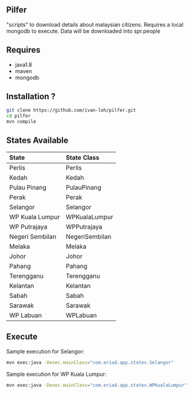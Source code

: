 ## Pilfer
"scripts" to download details about malaysian citizens. Requires a local mongodb to execute. Data will be downloaded into spr.people

## Requires
* java1.8
* maven
* mongodb

## Installation ?

```bash
git clone https://github.com/ivan-loh/pilfer.git
cd pilfer
mvn compile
```

## States Available

| State           | State Class    |
|:----------------|:---------------|
| Perlis          | Perlis         |
| Kedah           | Kedah          |
| Pulau Pinang    | PulauPinang    |
| Perak           | Perak          |
| Selangor        | Selangor       |
| WP Kuala Lumpur | WPKualaLumpur  |
| WP Putrajaya    | WPPutrajaya    |
| Negeri Sembilan | NegeriSembilan |
| Melaka          | Melaka         |
| Johor           | Johor          |
| Pahang          | Pahang         |
| Terengganu      | Terengganu     |
| Kelantan        | Kelantan       |
| Sabah           | Sabah          |
| Sarawak         | Sarawak        |
| WP Labuan       | WPLabuan       |

## Execute

Sample execution for Selangor:

```bash
mvn exec:java -Dexec.mainClass="com.eriad.app.states.Selangor"
```

Sample execution for WP Kuala Lumpur:

```bash
mvn exec:java -Dexec.mainClass="com.eriad.app.states.WPKualaLumpur"
```